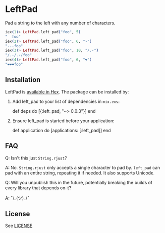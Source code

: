 # LeftPad

Pad a string to the left with any number of characters.

```elixir
iex(1)> LeftPad.left_pad("foo", 5)
"  foo"
iex(2)> LeftPad.left_pad("foo", 6, "-")
"---foo"
iex(3)> LeftPad.left_pad("foo", 10, "/.-")
"/.-/.-/foo"
iex(4)> LeftPad.left_pad("foo", 6, "❤️")
"❤️❤️❤️foo"
```

## Installation

LeftPad is [available in Hex](https://hex.pm/packages/left_pad). The package can be installed by:

  1. Add left_pad to your list of dependencies in `mix.exs`:

        def deps do
          [{:left_pad, "~> 0.0.3"}]
        end

  2. Ensure left_pad is started before your application:

        def application do
          [applications: [:left_pad]]
        end

## FAQ

Q: Isn't this just `String.rjust`?

A: No. `String.rjust` only accepts a single character to pad by. `left_pad` can
   pad with an entire string, repeating it if needed. It also supports Unicode.

Q: Will you unpublish this in the future, potentially breaking the builds of
   every library that depends on it?

A: ¯\\\_(ツ)\_/¯

## License

See [LICENSE](LICENSE)
